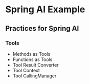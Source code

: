 # Spring AI Example

## Practices for Spring AI

### Tools

- Methods as Tools
- Functions as Tools
- Tool Result Converter
- Tool Context
- Tool CallingManager